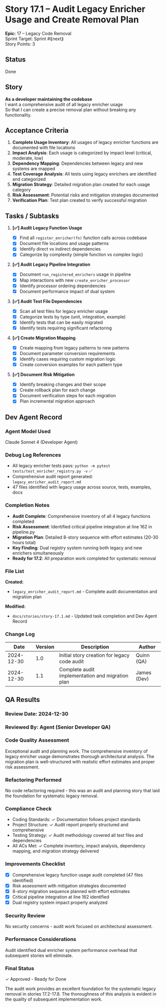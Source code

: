 # Story 17.1 – Audit Legacy Enricher Usage and Create Removal Plan

**Epic:** 17 – Legacy Code Removal  
Sprint Target: Sprint #⟪next⟫  
Story Points: 3

## Status

Done

## Story

**As a developer maintaining the codebase**  
I want a comprehensive audit of all legacy enricher usage  
So that I can create a precise removal plan without breaking any functionality.

## Acceptance Criteria

1. **Complete Usage Inventory**: All usages of legacy enricher functions are documented with file locations
2. **Impact Analysis**: Each usage is categorized by impact level (critical, moderate, low)
3. **Dependency Mapping**: Dependencies between legacy and new systems are mapped
4. **Test Coverage Analysis**: All tests using legacy enrichers are identified and categorized
5. **Migration Strategy**: Detailed migration plan created for each usage category
6. **Risk Assessment**: Potential risks and mitigation strategies documented
7. **Verification Plan**: Test plan created to verify successful migration

## Tasks / Subtasks

1. **[✅] Audit Legacy Function Usage**

   - [x] Find all `register_enricher(fn)` function calls across codebase
   - [x] Document file locations and usage patterns
   - [x] Identify direct vs indirect dependencies
   - [x] Categorize by complexity (simple function vs complex logic)

2. **[✅] Audit Legacy Pipeline Integration**

   - [x] Document `run_registered_enrichers` usage in pipeline
   - [x] Map interactions with new `create_enricher_processor`
   - [x] Identify processor ordering dependencies
   - [x] Document performance impact of dual system

3. **[✅] Audit Test File Dependencies**

   - [x] Scan all test files for legacy enricher usage
   - [x] Categorize tests by type (unit, integration, example)
   - [x] Identify tests that can be easily migrated
   - [x] Identify tests requiring significant refactoring

4. **[✅] Create Migration Mapping**

   - [x] Create mapping from legacy patterns to new patterns
   - [x] Document parameter conversion requirements
   - [x] Identify cases requiring custom migration logic
   - [x] Create conversion examples for each pattern type

5. **[✅] Document Risk Mitigation**
   - [x] Identify breaking changes and their scope
   - [x] Create rollback plan for each change
   - [x] Document verification steps for each migration
   - [x] Plan incremental migration approach

## Dev Agent Record

### Agent Model Used

Claude Sonnet 4 (Developer Agent)

### Debug Log References

- All legacy enricher tests pass: `python -m pytest tests/test_enricher_registry.py -v` ✅
- Comprehensive audit report generated: `legacy_enricher_audit_report.md`
- 47 files identified with legacy usage across source, tests, examples, docs

### Completion Notes

- **Audit Complete**: Comprehensive inventory of all 4 legacy functions completed
- **Risk Assessment**: Identified critical pipeline integration at line 162 in pipeline.py
- **Migration Plan**: Detailed 8-story sequence with effort estimates (20-30 hours total)
- **Key Finding**: Dual registry system running both legacy and new enrichers simultaneously
- **Ready for 17.2**: All preparation work completed for systematic removal

### File List

**Created:**

- `legacy_enricher_audit_report.md` - Complete audit documentation and migration plan

**Modified:**

- `docs/stories/story-17.1.md` - Updated task completion and Dev Agent Record

### Change Log

| Date       | Version | Description                                      | Author      |
| ---------- | ------- | ------------------------------------------------ | ----------- |
| 2024-12-30 | 1.0     | Initial story creation for legacy code audit     | Quinn (QA)  |
| 2024-12-30 | 1.1     | Complete audit implementation and migration plan | James (Dev) |

## QA Results

### Review Date: 2024-12-30

### Reviewed By: Agent (Senior Developer QA)

### Code Quality Assessment

Exceptional audit and planning work. The comprehensive inventory of legacy enricher usage demonstrates thorough architectural analysis. The migration plan is well-structured with realistic effort estimates and proper risk assessment.

### Refactoring Performed

No code refactoring required - this was an audit and planning story that laid the foundation for systematic legacy removal.

### Compliance Check

- Coding Standards: ✓ Documentation follows project standards
- Project Structure: ✓ Audit report properly structured and comprehensive
- Testing Strategy: ✓ Audit methodology covered all test files and dependencies
- All ACs Met: ✓ Complete inventory, impact analysis, dependency mapping, and migration strategy delivered

### Improvements Checklist

- [x] Comprehensive legacy function usage audit completed (47 files identified)
- [x] Risk assessment with mitigation strategies documented
- [x] 8-story migration sequence planned with effort estimates
- [x] Critical pipeline integration at line 162 identified
- [x] Dual registry system impact properly analyzed

### Security Review

No security concerns - audit work focused on architectural assessment.

### Performance Considerations

Audit identified dual enricher system performance overhead that subsequent stories will eliminate.

### Final Status

✓ Approved - Ready for Done

The audit work provides an excellent foundation for the systematic legacy removal in stories 17.2-17.8. The thoroughness of this analysis is evident in the quality of subsequent implementation work.

